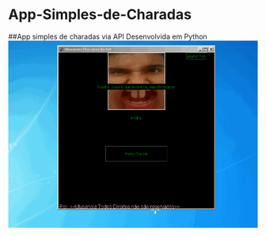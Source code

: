 # App-Simples-de-Charadas
##App simples de charadas via API Desenvolvida em Python
![AppDemonstracao](https://github.com/Ulusamay/App-Simples-de-Charadas/blob/master/charadagif.gif)
